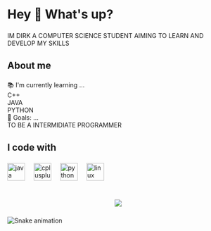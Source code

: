 <h1 align="left">Hey 👋 What's up?</h1>

###

<p align="left">IM DIRK A COMPUTER SCIENCE STUDENT AIMING TO LEARN AND DEVELOP MY SKILLS</p>

###

<h2 align="left">About me</h2>

###

<p align="left">📚 I'm currently learning ...<br>C++<br>JAVA<br>PYTHON<br>🎯 Goals: ...<br>TO BE A INTERMIDIATE PROGRAMMER</p>

###

<h2 align="left">I code with</h2>

###

<div align="left">
  <img src="https://cdn.jsdelivr.net/gh/devicons/devicon/icons/java/java-original.svg" height="40" alt="java logo"  />
  <img width="12" />
  <img src="https://cdn.jsdelivr.net/gh/devicons/devicon/icons/cplusplus/cplusplus-original.svg" height="40" alt="cplusplus logo"  />
  <img width="12" />
  <img src="https://cdn.jsdelivr.net/gh/devicons/devicon/icons/python/python-original.svg" height="40" alt="python logo"  />
  <img width="12" />
  <img src="https://cdn.jsdelivr.net/gh/devicons/devicon/icons/linux/linux-original.svg" height="40" alt="linux logo"  />
</div>

###

<br clear="both">

<div align="center">
  <img src="https://profile-counter.glitch.me/DIRK2928/count.svg?"  />
</div>

###

<img src="https://raw.githubusercontent.com/DIRK2928/DIRK2928/output/snake.svg" alt="Snake animation" />

###

